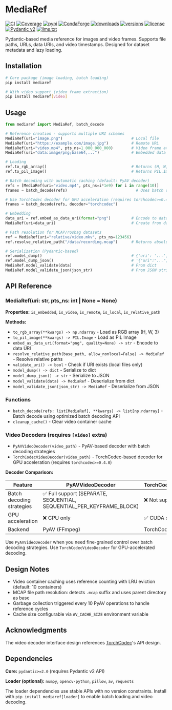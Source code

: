 # MediaRef

[![CI](https://img.shields.io/github/actions/workflow/status/pydantic/pydantic/ci.yml?branch=main&logo=github&label=CI)](https://github.com/pydantic/pydantic/actions?query=event%3Apush+branch%3Amain+workflow%3ACI)
[![Coverage](https://coverage-badge.samuelcolvin.workers.dev/pydantic/pydantic.svg)](https://coverage-badge.samuelcolvin.workers.dev/redirect/pydantic/pydantic)
[![pypi](https://img.shields.io/pypi/v/pydantic.svg)](https://pypi.python.org/pypi/pydantic)
[![CondaForge](https://img.shields.io/conda/v/conda-forge/pydantic.svg)](https://anaconda.org/conda-forge/pydantic)
[![downloads](https://static.pepy.tech/badge/pydantic/month)](https://pepy.tech/project/pydantic)
[![versions](https://img.shields.io/pypi/pyversions/pydantic.svg)](https://github.com/pydantic/pydantic)
[![license](https://img.shields.io/github/license/pydantic/pydantic.svg)](https://github.com/pydantic/pydantic/blob/main/LICENSE)
[![Pydantic v2](https://img.shields.io/endpoint?url=https://raw.githubusercontent.com/pydantic/pydantic/main/docs/badge/v2.json)](https://docs.pydantic.dev/latest/contributing/#badges)
[![llms.txt](https://img.shields.io/badge/llms.txt-green)](https://docs.pydantic.dev/latest/llms.txt)

Pydantic-based media reference for images and video frames. Supports file paths, URLs, data URIs, and video timestamps. Designed for dataset metadata and lazy loading.

## Installation

```bash
# Core package (image loading, batch loading)
pip install mediaref

# With video support (video frame extraction)
pip install mediaref[video]
```

## Usage

```python
from mediaref import MediaRef, batch_decode

# Reference creation - supports multiple URI schemes
MediaRef(uri="image.png")                              # Local file
MediaRef(uri="https://example.com/image.jpg")          # Remote URL
MediaRef(uri="video.mp4", pts_ns=1_000_000_000)        # Video frame at 1.0s
MediaRef(uri="data:image/png;base64,...")              # Embedded data URI

# Loading
ref.to_rgb_array()                                     # Returns (H, W, 3) numpy array
ref.to_pil_image()                                     # Returns PIL.Image

# Batch decoding with automatic caching (default: PyAV decoder)
refs = [MediaRef(uri="video.mp4", pts_ns=i*1e9) for i in range(10)]
frames = batch_decode(refs)                              # Uses batch decoding API

# Use TorchCodec decoder for GPU acceleration (requires torchcodec>=0.4.0)
frames = batch_decode(refs, decoder="torchcodec")

# Embedding
data_uri = ref.embed_as_data_uri(format="png")         # Encode to data URI
MediaRef(uri=data_uri)                                 # Create from data URI

# Path resolution for MCAP/rosbag datasets
ref = MediaRef(uri="relative/video.mkv", pts_ns=123456)
ref.resolve_relative_path("/data/recording.mcap")      # Returns absolute path

# Serialization (Pydantic-based)
ref.model_dump()                                       # {'uri': '...', 'pts_ns': ...}
ref.model_dump_json()                                  # '{"uri":"...","pts_ns":...}'
MediaRef.model_validate(data)                          # From dict
MediaRef.model_validate_json(json_str)                 # From JSON string
```

## API Reference

### MediaRef(uri: str, pts_ns: int | None = None)

**Properties:** `is_embedded`, `is_video`, `is_remote`, `is_local`, `is_relative_path`

**Methods:**
- `to_rgb_array(**kwargs) -> np.ndarray` - Load as RGB array (H, W, 3)
- `to_pil_image(**kwargs) -> PIL.Image` - Load as PIL Image
- `embed_as_data_uri(format="png", quality=None) -> str` - Encode to data URI
- `resolve_relative_path(base_path, allow_nonlocal=False) -> MediaRef` - Resolve relative paths
- `validate_uri() -> bool` - Check if URI exists (local files only)
- `model_dump() -> dict` - Serialize to dict
- `model_dump_json() -> str` - Serialize to JSON
- `model_validate(data) -> MediaRef` - Deserialize from dict
- `model_validate_json(json_str) -> MediaRef` - Deserialize from JSON

### Functions

- `batch_decode(refs: list[MediaRef], **kwargs) -> list[np.ndarray]` - Batch decode using optimized batch decoding API
- `cleanup_cache()` - Clear video container cache

### Video Decoders (requires `[video]` extra)

- `PyAVVideoDecoder(video_path)` - PyAV-based decoder with batch decoding strategies
- `TorchCodecVideoDecoder(video_path)` - TorchCodec-based decoder for GPU acceleration (requires `torchcodec>=0.4.0`)

**Decoder Comparison:**

| Feature | PyAVVideoDecoder | TorchCodecVideoDecoder |
|---------|------------------|------------------------|
| Batch decoding strategies | ✅ Full support (SEPARATE, SEQUENTIAL, SEQUENTIAL_PER_KEYFRAME_BLOCK) | ❌ Not supported |
| GPU acceleration | ❌ CPU only | ✅ CUDA support |
| Backend | PyAV (FFmpeg) | TorchCodec (FFmpeg) |

Use `PyAVVideoDecoder` when you need fine-grained control over batch decoding strategies. Use `TorchCodecVideoDecoder` for GPU-accelerated decoding.

## Design Notes

- Video container caching uses reference counting with LRU eviction (default: 10 containers)
- MCAP file path resolution: detects `.mcap` suffix and uses parent directory as base
- Garbage collection triggered every 10 PyAV operations to handle reference cycles
- Cache size configurable via `AV_CACHE_SIZE` environment variable

## Acknowledgments

The video decoder interface design references [TorchCodec](https://github.com/pytorch/torchcodec)'s API design.

## Dependencies

**Core:** `pydantic>=2.0` (requires Pydantic v2 API)

**Loader (optional):** `numpy`, `opencv-python`, `pillow`, `av`, `requests`

The loader dependencies use stable APIs with no version constraints. Install with `pip install mediaref[loader]` to enable batch loading and video decoding.

